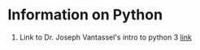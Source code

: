 # Information on Python

1) Link to Dr. Joseph Vantassel's intro to python 3 [link](https://jpvantassel.github.io/python3-course/#/)